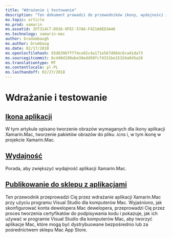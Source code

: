 ```yaml
---
title: "Wdrażanie i testowanie"
description: "Ten dokument prowadzi do przewodników ikony, wydajności i publikowanie do sklepu z aplikacjami."
ms.topic: article
ms.prod: xamarin
ms.assetid: 2FF314C7-D926-9FEC-57A6-F421A0ED3A46
ms.technology: xamarin-mac
author: bradumbaugh
ms.author: brumbaug
ms.date: 02/17/2018
ms.openlocfilehash: 93d6396fff74ce82c4a171e567d864c6ca41da73
ms.sourcegitcommit: 6cd40d190abe38edd50fc74331be15324a845a28
ms.translationtype: MT
ms.contentlocale: pl-PL
ms.lasthandoff: 02/27/2018
---
```

# <a name="deployment-and-testing"></a>Wdrażanie i testowanie

## <a name="application-iconapp-iconmd"></a>[Ikona aplikacji](app-icon.md)

W tym artykule opisano tworzenie obrazów wymaganych dla ikony aplikacji Xamarin.Mac, tworzenie pakietów obrazów do pliku .icns i, w tym ikonę w projekcie Xamarin.Mac.

## <a name="performanceperformancemd"></a>[Wydajność](performance.md)

Porada, aby zwiększyć wydajność aplikacji Xamarin.Mac.

## <a name="publishing-to-the-app-storepublishing-to-the-app-storeindexmd"></a>[Publikowanie do sklepu z aplikacjami](publishing-to-the-app-store/index.md)

Ten przewodnik przeprowadzi Cię przez wdrażanie aplikacji Xamarin.Mac przy użyciu programu Visual Studio dla komputerów Mac. Wyjaśniono, jak skonfigurować konta dewelopera Mac dewelopera, przeprowadzi Cię przez proces tworzenia certyfikatów do podpisywania kodu i pokazuje, jak ich używać w programie Visual Studio dla komputerów Mac, aby tworzyć aplikacje Mac, które mogą być dystrybuowane bezpośrednio lub za pośrednictwem sklepu Mac App Store.
